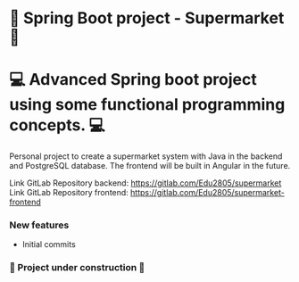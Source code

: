 # 🛒  Spring Boot project - Supermarket 🛒
# 💻 Advanced Spring boot project using some functional programming concepts. 💻

Personal project to create a supermarket system with Java in the backend and PostgreSQL database. The frontend will be built in Angular in the future.

Link GitLab Repository backend: https://gitlab.com/Edu2805/supermarket
Link GitLab Repository frontend: https://gitlab.com/Edu2805/supermarket-frontend

### New features
* Initial commits

### 🚧 Project under construction 🚧

